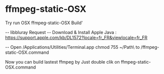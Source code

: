 # ffmpeg-static-OSX
Try run OSX ffmpeg-static-OSX Build'

-- libbluray Request
-- Download & Install Apple Java :
https://support.apple.com/kb/DL1572?locale=fr_FR&viewlocale=fr_FR

-- Open /Applications/Utilities/Terminal.app
chmod 755 ~/Path\ to /ffmpeg-static-OSX.command

Now you can build lastest ffmpeg by Just double clik on ffmpeg-static-OSX.command

